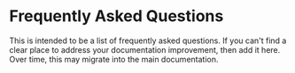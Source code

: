 # Frequently Asked Questions
This is intended to be a list of frequently asked questions.  If you can't find a clear 
place to address your documentation improvement, then add it here.  Over time, this may 
migrate into the main documentation.